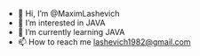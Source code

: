 - 👋 Hi, I’m @MaximLashevich
- 👀 I’m interested in JAVA
- 🌱 I’m currently learning JAVA
- 📫 How to reach me lashevich1982@gmail.com

<!---
MaximLashevich/MaximLashevich is a ✨ special ✨ repository because its `README.md` (this file) appears on your GitHub profile.
You can click the Preview link to take a look at your changes.
--->
